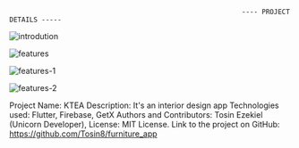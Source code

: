                                                               ---- PROJECT DETAILS -----
                                                              
                             
![introdution](https://github.com/Tosin8/furniture_app/assets/23019300/f9af9a2b-cdbe-4a10-83ee-74f8f3980d7c)

![features](https://github.com/Tosin8/furniture_app/assets/23019300/a1e1e904-e683-4ad9-a673-0fa8f5f9916f)

![features-1](https://github.com/Tosin8/furniture_app/assets/23019300/f929b7ff-6db4-4d0e-b9c9-293c19e64823)

![features-2](https://github.com/Tosin8/furniture_app/assets/23019300/f2be7efa-6794-47fb-9d8b-cd46e45ff159)


Project Name: KTEA
Description: It's an interior design app 
Technologies used: Flutter, Firebase, GetX
Authors and Contributors: 
Tosin Ezekiel (Unicorn Developer),
License: MIT License.
Link to the project on GitHub: https://github.com/Tosin8/furniture_app

